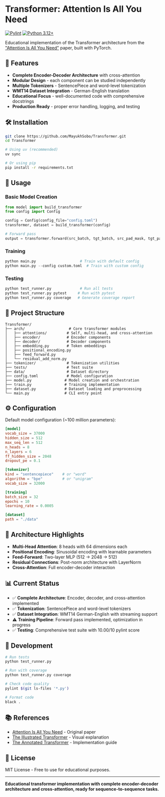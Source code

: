 # Transformer: Attention Is All You Need

[![Pylint](https://github.com/MayukhSobo/Transformer/actions/workflows/pylint.yml/badge.svg?branch=main&event=push)](https://github.com/MayukhSobo/Transformer/actions/workflows/pylint.yml)
[![Python 3.12+](https://img.shields.io/badge/python-3.12+-blue.svg)](https://www.python.org/downloads/release/python-390/)

Educational implementation of the Transformer architecture from the ["Attention Is All You Need"](https://arxiv.org/pdf/1706.03762) paper, built with PyTorch.

## 🚀 Features

- **Complete Encoder-Decoder Architecture** with cross-attention
- **Modular Design** - each component can be studied independently  
- **Multiple Tokenizers** - SentencePiece and word-level tokenization
- **WMT14 Dataset Integration** - German-English translation
- **Educational Focus** - well-documented code with comprehensive docstrings
- **Production Ready** - proper error handling, logging, and testing

## 🛠️ Installation

```bash
git clone https://github.com/MayukhSobo/Transformer.git
cd Transformer

# Using uv (recommended)
uv sync

# Or using pip
pip install -r requirements.txt
```

## 📖 Usage

### Basic Model Creation

```python
from model import build_transformer
from config import Config

config = Config(config_file="config.toml")
transformer, dataset = build_transformer(config)

# Forward pass
output = transformer.forward(src_batch, tgt_batch, src_pad_mask, tgt_pad_mask)
```

### Training

```python
python main.py                    # Train with default config
python main.py --config custom.toml  # Train with custom config
```

### Testing

```python
python test_runner.py             # Run all tests
python test_runner.py pytest     # Run with pytest
python test_runner.py coverage   # Generate coverage report
```

## 📁 Project Structure

```
Transformer/
├── arch/                    # Core transformer modules
│   ├── attentions/         # Self, multi-head, and cross-attention
│   ├── encoder/            # Encoder components
│   ├── decoder/            # Decoder components  
│   ├── embedding.py        # Token embeddings
│   ├── positional_encoding.py
│   ├── feed_forward.py
│   └── residual_add_norm.py
├── tokenizer/              # Tokenization utilities
├── tests/                  # Test suite
├── data/                   # Dataset directory
├── config.toml             # Model configuration
├── model.py               # Model creation and orchestration
├── train.py               # Training implementation
├── dataset.py             # Dataset loading and preprocessing
└── main.py                # CLI entry point
```

## ⚙️ Configuration

Default model configuration (~100 million parameters):

```toml
[model]
vocab_size = 37000
hidden_size = 512
max_seq_len = 512
n_heads = 8
n_layers = 6
ff_hidden_size = 2048
dropout_pe = 0.1

[tokenizer]
kind = "sentencepiece"    # or "word"
algorithm = "bpe"         # or "unigram"
vocab_size = 32000

[training]
batch_size = 32
epochs = 10
learning_rate = 0.0005

[dataset]
path = "./data"
```

## 🎯 Architecture Highlights

- **Multi-Head Attention**: 8 heads with 64 dimensions each
- **Positional Encoding**: Sinusoidal encoding with learnable parameters
- **Feed-Forward**: Two-layer MLP (512 → 2048 → 512)
- **Residual Connections**: Post-norm architecture with LayerNorm
- **Cross-Attention**: Full encoder-decoder interaction

## 📊 Current Status

- ✅ **Complete Architecture**: Encoder, decoder, and cross-attention implemented
- ✅ **Tokenization**: SentencePiece and word-level tokenizers
- ✅ **Dataset Integration**: WMT14 German-English with streaming support
- ⚠️ **Training Pipeline**: Forward pass implemented, optimization in progress
- ✅ **Testing**: Comprehensive test suite with 10.00/10 pylint score

## 🔧 Development

```bash
# Run tests
python test_runner.py

# Run with coverage
python test_runner.py coverage

# Check code quality
pylint $(git ls-files '*.py')

# Format code
black .
```

## 📚 References

- [Attention Is All You Need](https://arxiv.org/pdf/1706.03762) - Original paper
- [The Illustrated Transformer](http://jalammar.github.io/illustrated-transformer/) - Visual explanation
- [The Annotated Transformer](https://nlp.seas.harvard.edu/2018/04/03/attention.html) - Implementation guide

## 📄 License

MIT License - Free to use for educational purposes.

---

**Educational transformer implementation with complete encoder-decoder architecture and cross-attention, ready for sequence-to-sequence tasks.**
